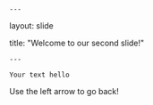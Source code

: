 	---
	
layout: slide

title: "Welcome to our second slide!"
	
	---

	Your text hello

Use the left arrow to go back!
